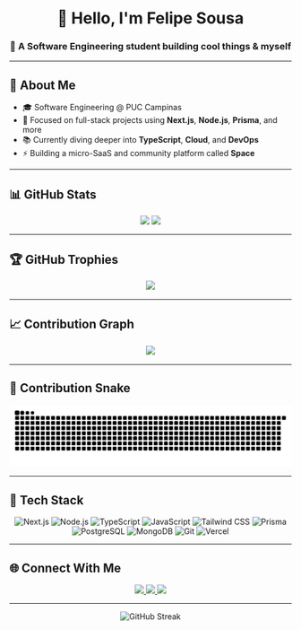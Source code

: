 <h1 align="center">👋 Hello, I'm Felipe Sousa</h1>
<h3 align="center">🚀 A Software Engineering student building cool things & myself</h3>

---

## 🧠 About Me

- 🎓 Software Engineering @ PUC Campinas  
- 🔧 Focused on full-stack projects using **Next.js**, **Node.js**, **Prisma**, and more  
- 📚 Currently diving deeper into **TypeScript**, **Cloud**, and **DevOps**  
- ⚡ Building a micro-SaaS and community platform called **Space**  

---

## 📊 GitHub Stats

<div align="center">
  <img height="170" src="https://github-readme-stats-phi-eight-26.vercel.app/api?username=thelipesousa&show_icons=true&theme=tokyonight&include_all_commits=true&count_private=true" />
  <img height="170" src="https://github-readme-stats-phi-eight-26.vercel.app/api/top-langs/?username=thelipesousa&layout=compact&langs_count=6&theme=tokyonight" />
</div>

---

## 🏆 GitHub Trophies

<p align="center">
  <img src="https://github-profile-trophy.vercel.app/?username=thelipesousa&theme=tokyonight&column=3&margin-w=15&margin-h=15" />
</p>

---

## 📈 Contribution Graph

<p align="center">
  <img src="https://github-readme-activity-graph.vercel.app/graph?username=thelipesousa&theme=tokyo-night" />
</p>

---

## 🐍 Contribution Snake

<p align="center">
  <img src="https://github.com/thelipesousa/thelipesousa/blob/output/github-contribution-grid-snake.svg" alt="snake animation" />
</p>

---

## 🚀 Tech Stack

<p align="center">
  <img src="https://img.icons8.com/fluency/100/nextjs.png" width="50" alt="Next.js"/>
  <img src="https://img.icons8.com/color/100/nodejs.png" width="50" alt="Node.js"/>
  <img src="https://img.icons8.com/color/100/typescript.png" width="50" alt="TypeScript"/>
  <img src="https://img.icons8.com/color/100/javascript--v1.png" width="50" alt="JavaScript"/>
  <img src="https://img.icons8.com/fluency/100/tailwind_css.png" width="50" alt="Tailwind CSS"/>
  <img src="https://avatars.githubusercontent.com/u/17219288?s=200&v=4" width="50" alt="Prisma"/>
  <img src="https://img.icons8.com/color/100/postgreesql.png" width="50" alt="PostgreSQL"/>
  <img src="https://img.icons8.com/color/100/mongo-db.png" width="50" alt="MongoDB"/>
  <img src="https://img.icons8.com/color/100/git.png" width="50" alt="Git"/>
  <img src="https://avatars.githubusercontent.com/u/14985020?s=200&v=4" width="50" alt="Vercel"/>
</p>

---

## 🌐 Connect With Me

<p align="center">
  <a href="https://www.instagram.com/thelipesousa/" target="_blank">
    <img src="https://img.shields.io/badge/-Instagram-%23E4405F?style=for-the-badge&logo=instagram&logoColor=white" />
  </a>
  <a href="mailto:contato@thelipesousa.com.br">
    <img src="https://img.shields.io/badge/-Gmail-%23333?style=for-the-badge&logo=gmail&logoColor=white" />
  </a>
  <a href="https://www.linkedin.com/in/thelipesousa/" target="_blank">
    <img src="https://img.shields.io/badge/-LinkedIn-%230077B5?style=for-the-badge&logo=linkedin&logoColor=white" />
  </a>
</p>

---

<p align="center">
  <img src="https://github-readme-streak-stats.herokuapp.com/?user=thelipesousa&theme=tokyonight&count_private=true" alt="GitHub Streak" />
</p>
